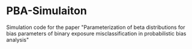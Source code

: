 # PBA-Simulaiton
Simulation code for the paper "Parameterization of beta distributions for bias parameters of binary exposure misclassification in probabilistic bias analysis"
